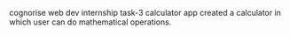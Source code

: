 cognorise web dev internship task-3 calculator app
created a calculator in which user can do mathematical operations. 
